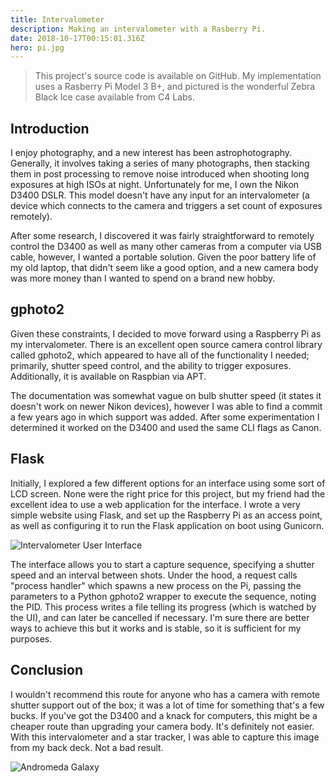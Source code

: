 ```yaml
---
title: Intervalometer
description: Making an intervalometer with a Rasberry Pi.
date: 2018-10-17T00:15:01.316Z
hero: pi.jpg
---
```


> This project's source code is available on GitHub. My implementation uses a Rasberry Pi Model 3 B+, and pictured is the wonderful Zebra Black Ice case available from C4 Labs.

## Introduction

I enjoy photography, and a new interest has been astrophotography. Generally, it involves taking a series of many photographs, then stacking them in post processing to remove noise introduced when shooting long exposures at high ISOs at night. Unfortunately for me, I own the Nikon D3400 DSLR. This model doesn't have any input for an intervalometer (a device which connects to the camera and triggers a set count of exposures remotely).

After some research, I discovered it was fairly straightforward to remotely control the D3400 as well as many other cameras from a computer via USB cable, however, I wanted a portable solution. Given the poor battery life of my old laptop, that didn't seem like a good option, and a new camera body was more money than I wanted to spend on a brand new hobby.

## gphoto2

Given these constraints, I decided to move forward using a Raspberry Pi as my intervalometer. There is an excellent open source camera control library called gphoto2, which appeared to have all of the functionality I needed; primarily, shutter speed control, and the ability to trigger exposures. Additionally, it is available on Raspbian via APT.

The documentation was somewhat vague on bulb shutter speed (it states it doesn't work on newer Nikon devices), however I was able to find a commit a few years ago in which support was added. After some experimentation I determined it worked on the D3400 and used the same CLI flags as Canon.

## Flask

Initially, I explored a few different options for an interface using some sort of LCD screen. None were the right price for this project, but my friend had the excellent idea to use a web application for the interface. I wrote a very simple website using Flask, and set up the Raspberry Pi as an access point, as well as configuring it to run the Flask application on
boot using Gunicorn.

![Intervalometer User Interface](/images/intervalometer-ui.png)

The interface allows you to start a capture sequence, specifying a shutter speed and an interval between shots. Under the hood, a request calls "process handler" which spawns a new process on the Pi, passing the parameters to a Python gphoto2 wrapper to execute the sequence, noting the PID.  This process writes a file telling its progress (which is watched by the UI), and can later be cancelled if necessary.
I'm sure there are better ways to achieve this but it works and is stable, so it is sufficient for my purposes.

## Conclusion

I wouldn't recommend this route for anyone who has a camera with remote shutter support out of the box; it was a lot of time for something that's a few bucks. If you've got the D3400 and a knack for computers, this might be a cheaper route than upgrading your camera body. It's definitely not easier. With this intervalometer and a star tracker, I was able to capture this image from my back deck. Not a bad result.

![Andromeda Galaxy](/images/andromeda.jpg)